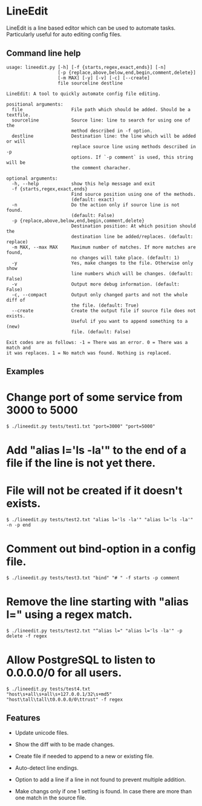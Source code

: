 LineEdit
========

LineEdit is a line based editor which can be used to automate tasks.
Particularly useful for auto editing config files.


Command line help
-----------------

    usage: lineedit.py [-h] [-f {starts,regex,exact,ends}] [-n]
                       [-p {replace,above,below,end,begin,comment,delete}]
                       [-m MAX] [-y] [-v] [-c] [--create]
                       file sourceline destline

    LineEdit: A tool to quickly automate config file editing.

    positional arguments:
      file                  File path which should be added. Should be a textfile.
      sourceline            Source line: line to search for using one of the
                            method described in -f option.
      destline              Destination line: the line which will be added or will
                            replace source line using methods described in -p
                            options. If `-p comment` is used, this string will be
                            the comment characher.

    optional arguments:
      -h, --help            show this help message and exit
      -f {starts,regex,exact,ends}
                            Find source position using one of the methods.
                            (default: exact)
      -n                    Do the action only if source line is not found.
                            (default: False)
      -p {replace,above,below,end,begin,comment,delete}
                            Destination position: At which position should the
                            destination line be added/replaces. (default: replace)
      -m MAX, --max MAX     Maximum number of matches. If more matches are found,
                            no changes will take place. (default: 1)
      -y                    Yes, make changes to the file. Otherwise only show
                            line numbers which will be changes. (default: False)
      -v                    Output more debug information. (default: False)
      -c, --compact         Output only changed parts and not the whole diff of
                            the file. (default: True)
      --create              Create the output file if source file does not exists.
                            Useful if you want to append something to a (new)
                            file. (default: False)

    Exit codes are as follows: -1 = There was an error. 0 = There was a match and
    it was replaces. 1 = No match was found. Nothing is replaced.


Examples
--------

# Change port of some service from 3000 to 5000

    $ ./lineedit.py tests/test1.txt "port=3000" "port=5000"


# Add "alias l='ls -la'" to the end of a file if the line is not yet there.
# File will not be created if it doesn't exists.

    $ ./lineedit.py tests/test2.txt "alias l='ls -la'" "alias l='ls -la'" -n -p end


# Comment out bind-option in a config file.

    $ ./lineedit.py tests/test3.txt "bind" "# " -f starts -p comment


# Remove the line starting with "alias l=" using a regex match.

    $ ./lineedit.py tests/test2.txt "^alias l=" "alias l='ls -la'" -p delete -f regex


# Allow PostgreSQL to listen to 0.0.0.0/0 for all users.

    $ ./lineedit.py tests/test4.txt "host\s+all\s+all\s+127.0.0.1/32\s+md5" "host\tall\tall\t0.0.0.0/0\ttrust" -f regex



Features
--------

* Update unicode files.

* Show the diff with to be made changes.

* Create file if needed to append to a new or existing file.

* Auto-detect line endings.

* Option to add a line if a line in not found to prevent multiple addition.

* Make changs only if one 1 setting is found. In case there are more than one
  match in the source file.

